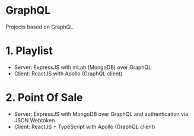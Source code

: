 # GraphQL
Projects based on GraphQL

# 1. Playlist
- Server: ExpressJS with mLab (MongoDB) over GraphQL
- Client: ReactJS with Apollo (GraphQL client)

# 2. Point Of Sale
- Server: ExpressJS with MongoDB over GraphQL and authentication via JSON Webtoken
- Client: ReactJS + TypeScript with Apollo (GraphQL client)
